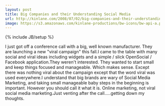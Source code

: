 ```yaml
---
layout: post
title: Big Companies and their Understanding Social Media
url: http://kinlane.com/2008/07/02/big-companies-and-their-understanding-social-media/
image: https://s3.amazonaws.com/kinlane-productions/bw-icons/bw-api-a.png
---
```

{% include JB/setup %}
I just got off a conference call with a big, well known manufacturer.  They are launching a new "viral campaign" this fall.I came to the table with many social and viral ideas including widgets and a simple / slick OpenSocial / Facebook application.They weren't interested. They wanted to start small and keep things focused and manageable. Which makes sense. Except there was nothing viral about the campaign except that the word viral was used everywhere.I understand that big brands are wary of Social Media Marketing, and taking small manageable baby steps in the beginning is important. However you should call it what it is. Online marketing, not viral social media marketing.Just venting after the call.....getting down my thoughts.